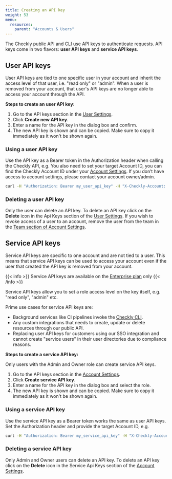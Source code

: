 ```yaml
---
title: Creating an API key
weight: 53
menu:
  resources:
    parent: "Accounts & Users"
---
```


The Checkly public API and CLI use API keys to authenticate requests. API keys come in two flavors: **user API keys** 
and **service API keys**.

## User API keys

User API keys are tied to one specific user in your account and inherit the access level of that user, i.e. "read only" or "admin".
When a user is removed from your account, that user's API keys are no longer able to access your account through the API.

**Steps to create an user API key:** 

1. Go to the API keys section in the [User Settings](https://app.checklyhq.com/settings/user/).
2. Click **Create new API key**.
3. Enter a name for the API key in the dialog box and confirm.
4. The new API key is shown and can be copied. Make sure to copy it immediately as it won't be shown again.

### Using a user API key

Use the API key as a Bearer token in the Authorization header when calling the Checkly API, e.g.
You also need to set your target Account ID, you can find the Checkly Account ID under your [Account Settings](https://app.checklyhq.com/settings/account/general). 
If you don’t have access to account settings, please contact your account owner/admin.


```sh
curl -H "Authorization: Bearer my_user_api_key" -H "X-Checkly-Account: my_account_ID" https://api.checklyhq.com/v1/checks
```

### Deleting a user API key

Only the user can delete an API key. To delete an API key click on the **Delete** icon in the Api Keys section of the [User Settings](https://app.checklyhq.com/settings/user/). 
If you wish to revoke access of a user to an account, remove the user from the team in the [Team section of Account Settings](https://app.checklyhq.com/settings/account/team). 

## Service API keys

Service API keys are specific to one account and are not tied to a user. This means that service API keys can be used to 
access your account even if the user that created the API key is removed from your account.

{{< info >}}
Service API keys are available on the [Enterprise plan](https://www.checklyhq.com/pricing) only
{{< /info >}}

Service API keys allow you to set a role access level on the key itself, e.g. "read only", "admin" etc. 

Prime use cases for service API keys are:

- Background services like CI pipelines invoke the [Checkly CLI](/docs/cli).
- Any custom integrations that needs to create, update or delete resources through our public API.
- Replacing user API keys for customers using our SSO integration and cannot create "service users" in their user directories
due to compliance reasons.

**Steps to create a service API key:**

Only users with the Admin and Owner role can create service API keys.

1. Go to the API keys section in the [Account Settings](https://app.checklyhq.com/settings/account/api-keys).
2. Click **Create service API key**.
3. Enter a name for the API key in the dialog box and select the role.
4. The new API key is shown and can be copied. Make sure to copy it immediately as it won't be shown again.

### Using a service API key

Use the service API key as a Bearer token works the same as user API keys. Set the Authorization header and provide the
target Account ID, e.g.

```sh
curl -H "Authorization: Bearer my_service_api_key" -H "X-Checkly-Account: my_account_ID" https://api.checklyhq.com/v1/checks
```

### Deleting a service API key

Only Admin and Owner users can delete an API key. To delete an API key click on the **Delete** icon in the Service Api 
Keys section of the [Account Settings](https://app.checklyhq.com/settings/account/api-keys).

